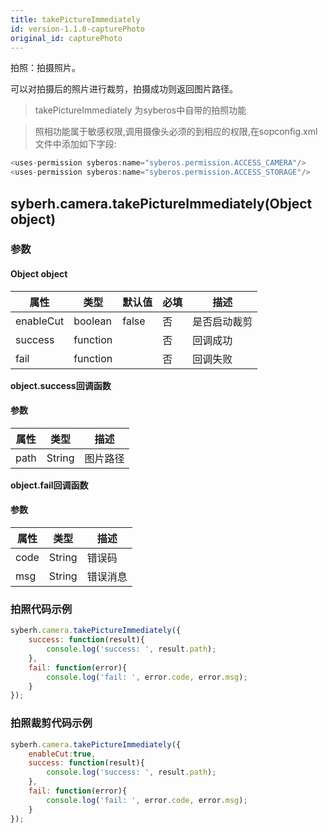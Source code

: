 ```yaml
---
title: takePictureImmediately
id: version-1.1.0-capturePhoto
original_id: capturePhoto
---
```



拍照：拍摄照片。

可以对拍摄后的照片进行裁剪，拍摄成功则返回图片路径。

> takePictureImmediately 为syberos中自带的拍照功能

> 照相功能属于敏感权限,调用摄像头必须的到相应的权限,在sopconfig.xml文件中添加如下字段:

``` javascript
<uses-permission syberos:name="syberos.permission.ACCESS_CAMERA"/>
<uses-permission syberos:name="syberos.permission.ACCESS_STORAGE"/>
```

## syberh.camera.takePictureImmediately(Object object)
### **参数**
#### Object object
| 属性     | 类型   | 默认值  |  必填 | 描述                         |
| ---------- | ------- | -------- | ---------------- | ----------------------------------
| enableCut | boolean | false       | 否       | 是否启动裁剪                           |
| success | function |        | 否       | 回调成功                    |
| fail   | function |        | 否       | 回调失败                    |

**object.success回调函数**
#### 参数
| 属性 | 类型   | 描述         |
| ---- | ------ | ------------ |
| path | String | 图片路径 |

**object.fail回调函数**
#### 参数
| 属性 | 类型   | 描述     |
| ---- | ------ | -------- |
| code | String | 错误码   |
| msg  | String | 错误消息 |



### **拍照代码示例**
``` javascript
syberh.camera.takePictureImmediately({
	success: function(result){
		console.log('success: ', result.path);
	},
	fail: function(error){
		console.log('fail: ', error.code, error.msg);
	}
});
```

### **拍照裁剪代码示例**
``` javascript
syberh.camera.takePictureImmediately({
	enableCut:true,
	success: function(result){
		console.log('success: ', result.path);
	},
	fail: function(error){
		console.log('fail: ', error.code, error.msg);
	}
});
```
